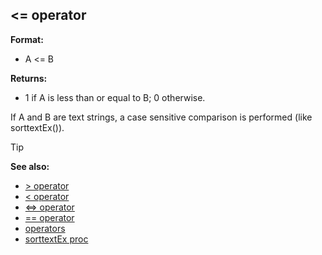 ## <= operator

**Format:**
+   A <= B
<!-- -->
**Returns:**
+   1 if A is less than or equal to B; 0 otherwise.


If A and B are text strings, a case sensitive comparison is
performed (like sorttextEx()).

> [!TIP] 
> **See also:**
> +   [> operator](/ref/operator/%3e.md) 
> +   [< operator](/ref/operator/%3c.md) 
> +   [<=> operator](/ref/operator/%3c=%3e.md) 
> +   [== operator](/ref/operator/==.md) 
> +   [operators](/ref/operator.md) 
> +   [sorttextEx proc](/ref/proc/sorttextEx.md) <!-- -->